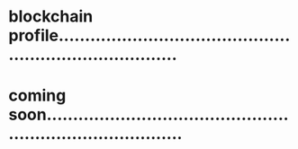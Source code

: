 # blockchain profile............................................................................
# coming soon...............................................................................

